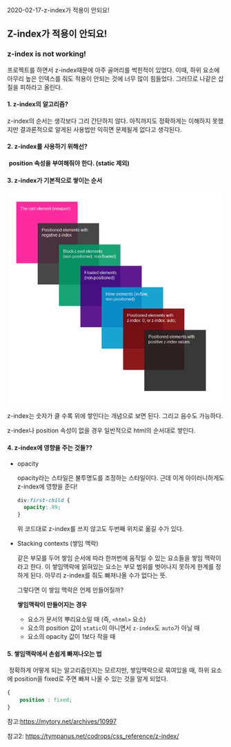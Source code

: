 2020-02-17-z-index가 적용이 안되요!





## Z-index가 적용이 안되요! 

### z-index is not working!



프로젝트를 하면서 z-index때문에 아주 골머리를 썩힌적이 있었다. 이때, 하위 요소에 아무리 높은 인덱스를 줘도 적용이 안되는 것에 너무 많이 힘들었다. 그러므로 나같은 삽질을 피하라고 올린다. 



#### 1. z-index의 알고리즘? 

z-index의 순서는 생각보다 그리 간단하지 않다. 아직까지도 정확하게는 이해하지 못했지만 결과론적으로 알게된 사용법만 익히면 문제될게 없다고 생각된다. 



#### 2. z-index를 사용하기 위해선?

​	**position 속성을 부여해줘야 한다. (static 제외)**



#### 3. z-index가 기본적으로 쌓이는 순서

<img src="2020-02-17-z-index에 영향을 주는 opacity.assets/new-stacking-order.png" alt="new-stacking-order" style="zoom: 67%;" />

z-index는 숫자가 클 수록 위에 쌓인다는 개념으로 보면 된다. 그리고 음수도 가능하다.

z-index나 position 속성이 없을 경우 일반적으로 html의 순서대로 쌓인다. 





#### 4. z-index에 영향을 주는 것들?? 

- opacity

  opacity라는 스타일은 불투명도를 조정하는 스타일이다. 근데 이게 아이러니하게도 z-index에 영향을 준다!

  ```css
  div:first-child {
  	opacity:.99;
  }
  ```

  위 코드대로 z-index를 쓰지 않고도 두번째 위치로 옮길 수가 있다. 



- Stacking contexts (쌓임 맥락)

  같은 부모를 두어 쌓임 순서에 따라 한꺼번에 움직일 수 있는 요소들을 쌓임 맥락이라고 한다. 이 쌓임맥락에 얽혀있는 요소는 부모 범위를 벗어나지 못하게 한계를 정하게 된다. 아무리 z-index를 줘도 빠져나올 수가 없다는 뜻.

  

  그렇다면 이 쌓임 맥락은 언제 만들어질까? 

  

  **쌓임맥락이 만들어지는 경우**

  - 요소가 문서의 뿌리요소일 때 (즉, `<html>` 요소)
  - 요소의 position 값이 `static`이 아니면서 `z-index`도 `auto`가 아닐 때
  - 요소의 opacity 값이 1보다 작을 때



#### 5. 쌓임맥락에서 손쉽게 빠져나오는 법

​	정확하게 어떻게 되는 알고리즘인지는 모르지만, 쌓임맥락으로 묶여있을 때, 하위 요소에 position을 fixed로 주면 빠져 나올 수 있는 것을 알게 되었다.

````css
{
    position : fixed;
}
````







참고:https://mytory.net/archives/10997

참고2: https://tympanus.net/codrops/css_reference/z-index/





 




